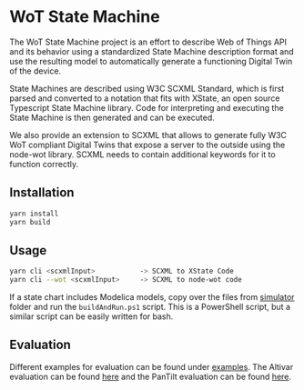 # WoT State Machine

The WoT State Machine project is an effort to describe Web of Things API and its behavior using a standardized State Machine description format and use the resulting model to automatically generate a functioning Digital Twin of the device.

State Machines are described using W3C SCXML Standard, which is first parsed and converted to a notation that fits with XState, an open source Typescript State Machine library.
Code for interpreting and executing the State Machine is then generated and can be executed.

We also provide an extension to SCXML that allows to generate fully W3C WoT compliant Digital Twins that expose a server to the outside using the node-wot library. SCXML needs to contain additional keywords for it to function correctly.

## Installation

```bash
yarn install
yarn build
```

## Usage

```bash
yarn cli <scxmlInput>           -> SCXML to XState Code   
yarn cli --wot <scxmlInput>     -> SCXML to node-wot code
```

If a state chart includes Modelica models, copy over the files from [simulator](simulator) folder and run the `buildAndRun.ps1` script. This is a PowerShell script, but a similar script can be easily written for bash.

## Evaluation

Different examples for evaluation can be found under [examples](examples). The Altivar evaluation can be found [here](examples/altivar/) and the PanTilt evaluation can be found [here](examples/pantilt-model).
